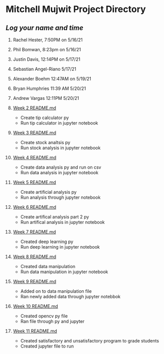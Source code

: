 # Mitchell Mujwit Project Directory

*Log your name and time*
--------------------------------

1. Rachel Hester, 7:50PM on 5/16/21
2. Phil Bomwan, 8:23pm on 5/16/21
3. Justin Davis, 12:14PM on 5/17/21
4. Sebastian Angel-Riano 5/17/21
5. Alexander Boehm 12:47AM on 5/19/21
6. Bryan Humphries 11:39 AM 5/20/21
7. Andrew Vargas 12:11PM 5/20/21

8. [Week 2 README.md](Week2/README.md "My Week 2 README.md file")
    - Create tip calculator py
    - Run tip calculator in jupyter notebook

9. [Week 3 README.md](Week3/README.md "My Week 3 README.md file")
    - Create stock analtsis py
    - Run stock analysis in jupyter notebook

10. [Week 4 README.md](Week4/README.md "My Week 4 README.md file")
    - Create data analysis py and run on csv
    - Run data analysis in jupyter notebook

11. [Week 5 README.md](Week5/README.md "My Week 5 README.md file")
    - Create artificial analysis py
    - Run analysis through jupyter notebook

12. [Week 6 README.md](Week6/README.md "My Week 6 README.md file")
    - Create artifical analysis part 2 py
    - Run artifical analysis in jupyter notebook

13. [Week 7 README.md](week7/README.md "My Week 7 README.md file")
    - Created deep learning py
    - Run deep learning in jupyter notebook

14. [Week 8 README.md](week8/README.md "My Week 8 README.md file")
    - Created data manipulation
    - Run data manipulation in jupyter notebook

15. [Week 9 README.md](week9/README.md "My Week 9 README.md file")
    - Added on to data manipulation file
    - Ran newly added data through jupyter notebbok

16. [Week 10 README.md](week10/README.md "My Week 10 README.md file")
    - Created opencv py file
    - Ran file through py and jupyter

17. [Week 11 README.md](week11/README.md "My Week 10 README.md file")
    - Created satisfactory and unsatisfactory program to grade students
    - Created jupyter file to run 